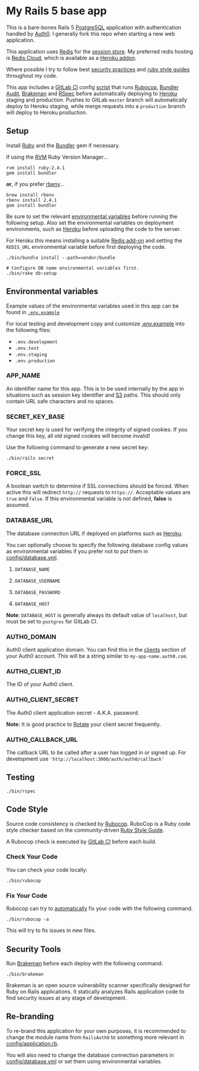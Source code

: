 # My Rails 5 base app

This is a bare-bones Rails 5 [PostgreSQL](https://www.postgresql.org/) application with authentication
handled by [Auth0](https://auth0.com/). I generally fork this repo when starting a new web application.

This application uses [Redis](https://redis.io/) for the [session store](config/initializers/session_store.rb).
My preferred redis hosting is [Redis Cloud](https://redislabs.com/), which is available as a
[Heroku addon](https://elements.heroku.com/addons/rediscloud).

Where possible I try to follow best [security practices](https://github.com/brunofacca/zen-rails-security-checklist)
and [ruby style guides](https://github.com/bbatsov/ruby-style-guide) throughout my code.

This app includes a [GitLab CI](https://about.gitlab.com/gitlab-ci/) config [script](.gitlab-ci.yml) that runs
[Rubocop](http://batsov.com/rubocop/), [Bundler Audit](https://github.com/rubysec/bundler-audit),
[Brakeman](http://brakemanscanner.org/) and [RSpec](http://rspec.info/) before automatically deploying to
[Heroku](https://www.heroku.com/) staging and production. Pushes to GitLab `master` branch will automatically deploy 
to Heroku staging, while merge requests into a `production` branch will deploy to Heroku production.

## Setup

Install [Ruby](https://www.ruby-lang.org/) and the [Bundler](http://bundler.io/) gem if necessary.

If using the [RVM](https://rvm.io/) Ruby Version Manager...

```shell
rvm install ruby-2.4.1
gem install bundler
```

**or**, if you prefer [rbenv](https://github.com/rbenv/rbenv)...

```shell
brew install rbenv
rbenv install 2.4.1
gem install bundler
```

Be sure to set the relevant [environmental variables](#env-vars) before running the following setup.
Also set the environmental variables on deployment environments, such as [Heroku](https://www.heroku.com/)
before uploading the code to the server. 

For Heroku this means installing a suitable
[Redis add-on](https://elements.heroku.com/search/addons?utf8=%E2%9C%93&q=redis) and setting the 
`REDIS_URL` environmental variable before first deploying the code.

```shell
./bin/bundle install --path=vendor/bundle

# Configure DB name environmental variables first.
./bin/rake db:setup
```

## Environmental variables <a name="env-vars"></a>

Example values of the environmental variables used in this app can be found in [`.env.example`](.env.example)

For local testing and development copy and customize [.env.example](.env.example) into the following files:

* `.env.development`
* `.env.test`
* `.env.staging`
* `.env.production`


### APP_NAME

An identifier name for this app. This is to be used internally by the app
in situations such as session key identifier and [S3](https://aws.amazon.com/s3/) paths.
This should only contain URL safe characters and no spaces.

### SECRET_KEY_BASE

Your secret key is used for verifying the integrity of signed cookies.
If you change this key, all old signed cookies will become invalid!

Use the following command to generate a new secret key:

```shell 
./bin/rails secret 
``` 

### FORCE_SSL
A boolean switch to determine if SSL connections should be forced. When active this 
will redirect `http://` requests to `https://`.
Acceptable values are `true` and `false`. If this environmental variable is not
defined, **false** is assumed.

### DATABASE_URL

The database connection URL if deployed on platforms such as [Heroku](https://www.heroku.com/).

You can optionally choose to specify the following database config values as environmental variables
if you prefer not to put them in [config/database.yml](config/database.yml).

  1. `DATABASE_NAME`

  2. `DATABASE_USERNAME`

  3. `DATABASE_PASSWORD`
  
  4. `DATABASE_HOST`
  
**Note**: `DATABASE_HOST` is generally always its default value of `localhost`,
but must be set to `postgres` for GitLab CI.

### AUTH0_DOMAIN

Auth0 client application domain. You can find this in the [clients](https://manage.auth0.com/#/clients) 
section of your Auth0 account. This will be a string similar to `my-app-name.auth0.com`.

### AUTH0_CLIENT_ID

The ID of your Auth0 client.

### AUTH0_CLIENT_SECRET

The Auth0 client application secret - A.K.A. password.

**Note:** It is good practice to [Rotate](https://auth0.com/docs/api/management/v2#!/Clients/post_rotate_secret)
your client secret frequently.

### AUTH0_CALLBACK_URL

The callback URL to be called after a user has logged in or signed up. For development use
`'http://localhost:3000/auth/auth0/callback'`

## Testing

```shell
./bin/rspec
```

## Code Style

Source code consistency is checked by [Rubocop](http://batsov.com/rubocop/).
RuboCop is a Ruby code style checker based on the community-driven
[Ruby Style Guide](https://github.com/bbatsov/ruby-style-guide).

A Rubocop check is executed by [GitLab CI](https://about.gitlab.com/gitlab-ci/) before each build.

### Check Your Code

You can check your code locally:

```shell
./bin/rubocop
```

### Fix Your Code

Rubocop can try to [automatically](https://github.com/bbatsov/rubocop/wiki/Automatic-Corrections)
fix your code with the following command.

```shell
./bin/rubocop -a
```

This will try to fix issues in new files.

## Security Tools

Run [Brakeman](http://brakemanscanner.org/) before each deploy with the following command:

```shell
./bin/brakeman
```
Brakeman is an open source vulnerability scanner specifically designed for Ruby on Rails applications.
It statically analyzes Rails application code to find security issues at any stage of development.

## Re-branding

To re-brand this application for your own purposes, it is recommended to change the module name from `RailsAuth0`
to something more relevant in [config/application.rb](config/application.rb).

You will also need to change the database connection parameters in [config/database.yml](config/database.yml)
or set them using environmental variables.
